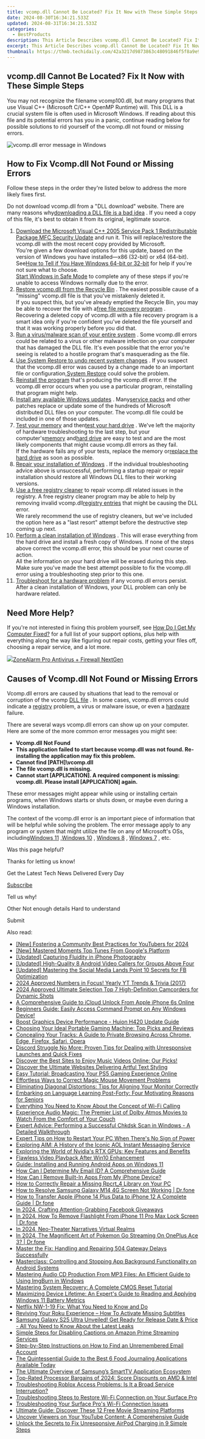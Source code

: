 ```yaml
---
title: vcomp.dll Cannot Be Located? Fix It Now with These Simple Steps
date: 2024-08-30T16:34:21.533Z
updated: 2024-08-31T16:34:21.533Z
categories:
  - BestProducts
description: This Article Describes vcomp.dll Cannot Be Located? Fix It Now with These Simple Steps
excerpt: This Article Describes vcomp.dll Cannot Be Located? Fix It Now with These Simple Steps
thumbnail: https://thmb.techidaily.com/42a3217d9873863c48091846f5f8a9e9b9b6456440b499628df593e7d229a025.jpg
---
```


## vcomp.dll Cannot Be Located? Fix It Now with These Simple Steps
 You may not recognize the filename vcomp100.dll, but many programs that use Visual C++ (Microsoft C/C++ OpenMP Runtime) will. This DLL is a crucial system file is often used in Microsoft Windows. If reading about this file and its potential errors has you in a panic, continue reading below for possible solutions to rid yourself of the vcomp.dll not found or missing errors.  

![vcomp.dll error message in Windows](https://www.lifewire.com/thmb/BJ_7swiXEN7jRC65D4RQAXamZyk=/1500x0/filters:no_upscale():max_bytes(150000):strip_icc():format(webp)/vcomp-dll-error-message-5abb9f6d04d1cf0036cf9d8c.png)

## How to Fix Vcomp.dll Not Found or Missing Errors

 Follow these steps in the order they're listed below to address the more likely fixes first.

 Do not download vcomp.dll from a "DLL download" website. There are many reasons why[downloading a DLL file is a bad idea](https://www.lifewire.com/important-reasons-not-to-download-dll-files-2624455) . If you need a copy of this file, it's best to obtain it from its original, legitimate source.

1. [Download the Microsoft Visual C++ 2005 Service Pack 1 Redistributable Package MFC Security Update](https://www.microsoft.com/en-us/download/details.aspx?id=26347) and run it. This will replace/restore the vcomp.dll with the most recent copy provided by Microsoft.  
 You're given a few download options for this update, based on the version of Windows you have installed—x86 (32-bit) or x64 (64-bit). See[How to Tell if You Have Windows 64-bit or 32-bit](https://www.lifewire.com/am-i-running-a-32-bit-or-64-bit-version-of-windows-2624475) for help if you're not sure what to choose.  
[Start Windows in Safe Mode](https://www.lifewire.com/how-do-i-start-windows-in-safe-mode-2624480) to complete any of these steps if you're unable to access Windows normally due to the error.
2. [Restore vcomp.dll from the Recycle Bin](https://www.lifewire.com/how-to-restore-deleted-files-from-the-recycle-bin-2624515) . The easiest possible cause of a "missing" vcomp.dll file is that you've mistakenly deleted it.  
 If you suspect this, but you've already emptied the Recycle Bin, you may be able to recover the file with a[free file recovery program](https://www.lifewire.com/free-data-recovery-software-tools-2622893) .  
 Recovering a deleted copy of vcomp.dll with a file recovery program is a smart idea only if you're confident you've deleted the file yourself and that it was working properly before you did that.
3. [Run a virus/malware scan of your entire system](https://www.lifewire.com/properly-scan-your-computer-for-viruses-and-other-malware-2624526) . Some vcomp.dll errors could be related to a virus or other malware infection on your computer that has damaged the DLL file. It's even possible that the error you're seeing is related to a hostile program that's masquerading as the file.
4. [Use System Restore to undo recent system changes](https://www.lifewire.com/how-to-use-system-restore-in-windows-2626131) . If you suspect that the vcomp.dll error was caused by a change made to an important file or configuration,[System Restore](https://www.lifewire.com/what-is-system-restore-2626022) could solve the problem.
5. [Reinstall the program](https://www.lifewire.com/what-is-the-proper-way-to-reinstall-a-software-program-2624478) that's producing the vcomp.dll error. If the vcomp.dll error occurs when you use a particular program, reinstalling that program might help.
6. [Install any available Windows updates](https://www.lifewire.com/how-to-check-for-install-windows-updates-2624596) . Many[service packs](https://www.lifewire.com/what-is-a-service-pack-2626010) and other patches replace or update some of the hundreds of Microsoft distributed DLL files on your computer. The vcomp.dll file could be included in one of those updates.
7. [Test your memory](https://www.lifewire.com/free-memory-test-programs-2626178) and then[test your hard drive](https://www.lifewire.com/free-hard-drive-testing-programs-2626183) . We've left the majority of hardware troubleshooting to the last step, but your computer's[memory](https://www.lifewire.com/what-is-random-access-memory-ram-2618159) and[hard drive](https://www.lifewire.com/what-is-a-hard-disk-drive-2618152) are easy to test and are the most likely components that might cause vcomp.dll errors as they fail.  
 If the hardware fails any of your tests, replace the memory or[replace the hard drive](https://www.lifewire.com/how-to-replace-a-hard-drive-2626200) as soon as possible.
8. [Repair your installation of Windows](https://www.lifewire.com/how-do-i-automatically-repair-windows-problems-2624907) . If the individual troubleshooting advice above is unsuccessful, performing a startup repair or repair installation should restore all Windows DLL files to their working versions.
9. [Use a free registry cleaner](https://www.lifewire.com/free-registry-cleaners-2626176) to repair vcomp.dll related issues in the registry. A free registry cleaner program may be able to help by removing invalid vcomp.dll[registry entries](https://www.lifewire.com/what-is-a-registry-key-2625999) that might be causing the DLL error.  
 We rarely recommend the use of registry cleaners, but we've included the option here as a "last resort" attempt before the destructive step coming up next.
10. [Perform a clean installation of Windows](https://www.lifewire.com/how-to-clean-install-windows-2624904) . This will erase everything from the hard drive and install a fresh copy of Windows. If none of the steps above correct the vcomp.dll error, this should be your next course of action.  
 All the information on your hard drive will be erased during this step. Make sure you've made the best attempt possible to fix the vcomp.dll error using a troubleshooting step prior to this one.
11. [Troubleshoot for a hardware problem](https://www.lifewire.com/fix-a-dll-issue-caused-by-a-hardware-problem-2624493) if any vcomp.dll errors persist. After a clean installation of Windows, your DLL problem can only be hardware related.

## Need More Help?

 If you're not interested in fixing this problem yourself, see [How Do I Get My Computer Fixed?](https://www.lifewire.com/how-do-i-get-my-computer-fixed-2625167) for a full list of your support options, plus help with everything along the way like figuring out repair costs, getting your files off, choosing a repair service, and a lot more.

<!-- affiliate ads begin -->
<a href="https://estore.zonealarm.com/order/checkout.php?PRODS=38658749&QTY=1&AFFILIATE=108875&CART=1"><img src="https://sc1.checkpoint.com/sc1/za/images/boxes/pa_500.png" border="0">ZoneAlarm Pro Antivirus + Firewall NextGen</a>
<!-- affiliate ads end -->
## Causes of Vcomp.dll Not Found or Missing Errors

 Vcomp.dll errors are caused by situations that lead to the removal or corruption of the vcomp [DLL file](https://www.lifewire.com/what-is-a-dll-file-2625852) . In some cases, vcomp.dll errors could indicate a [registry](https://www.lifewire.com/windows-registry-2625992) problem, a virus or malware issue, or even a [hardware](https://www.lifewire.com/computer-hardware-2625895) failure.

 There are several ways vcomp.dll errors can show up on your computer. Here are some of the more common error messages you might see:

* **Vcomp.dll Not Found**
* **This application failed to start because vcomp.dll was not found. Re-installing the application may fix this problem.**
* **Cannot find \[PATH\]\\vcomp.dll**
* **The file vcomp.dll is missing.**
* **Cannot start \[APPLICATION\]. A required component is missing: vcomp.dll. Please install \[APPLICATION\] again.**

 These error messages might appear while using or installing certain programs, when Windows starts or shuts down, or maybe even during a Windows installation.

 The context of the vcomp.dll error is an important piece of information that will be helpful while solving the problem. The error message apply to any program or system that might utilize the file on any of Microsoft's OSs, including[Windows 11](https://www.lifewire.com/windows-11-5188930) ,[Windows 10](https://www.lifewire.com/windows-10-2626217) , [Windows 8](https://www.lifewire.com/windows-8-2626235) , [Windows 7](https://www.lifewire.com/windows-7-2626265) , etc.

Was this page helpful?

Thanks for letting us know!

 Get the Latest Tech News Delivered Every Day

[Subscribe](https://www.lifewire.com/#)

Tell us why!

 Other  Not enough details  Hard to understand

 Submit

<ins class="adsbygoogle"
     style="display:block"
     data-ad-format="autorelaxed"
     data-ad-client="ca-pub-7571918770474297"
     data-ad-slot="1223367746"></ins>



<ins class="adsbygoogle"
     style="display:block"
     data-ad-client="ca-pub-7571918770474297"
     data-ad-slot="8358498916"
     data-ad-format="auto"
     data-full-width-responsive="true"></ins>

<span class="atpl-alsoreadstyle">Also read:</span>
<div><ul>
<li><a href="https://fox-http.techidaily.com/new-fostering-a-community-best-practices-for-youtubers-for-2024/"><u>[New] Fostering a Community  Best Practices for YouTubers for 2024</u></a></li>
<li><a href="https://extra-guidance.techidaily.com/new-mastered-moments-top-tunes-from-googles-platform/"><u>[New] Mastered Moments  Top Tunes From Google's Platform</u></a></li>
<li><a href="https://extra-information.techidaily.com/updated-capturing-fluidity-in-iphone-photography/"><u>[Updated] Capturing Fluidity in iPhone Photography</u></a></li>
<li><a href="https://digital-screen-recording.techidaily.com/updated-high-quality-8-android-video-callers-for-groups-above-four/"><u>[Updated] High-Quality 8 Android Video Callers for Groups Above Four</u></a></li>
<li><a href="https://facebook-videos.techidaily.com/updated-mastering-the-social-media-lands-point-10-secrets-for-fb-optimization/"><u>[Updated] Mastering the Social Media Lands Point 10 Secrets for FB Optimization</u></a></li>
<li><a href="https://youtube-help.techidaily.com/2024-approved-numbers-in-focus-yearly-yt-trends-and-trivia-2017/"><u>2024 Approved  Numbers in Focus! Yearly YT Trends & Trivia (2017)</u></a></li>
<li><a href="https://fox-cloud.techidaily.com/2024-approved-ultimate-selection-top-7-high-definition-camcorders-for-dynamic-shots/"><u>2024 Approved  Ultimate Selection  Top 7 High-Definition Camcorders for Dynamic Shots</u></a></li>
<li><a href="https://activate-lock.techidaily.com/a-comprehensive-guide-to-icloud-unlock-from-apple-iphone-6s-online-by-drfone-ios/"><u>A Comprehensive Guide to iCloud Unlock From Apple iPhone 6s Online</u></a></li>
<li><a href="https://tech-recovery.techidaily.com/beginners-guide-easily-access-command-prompt-on-any-windows-device/"><u>Beginners Guide: Easily Access Command Prompt on Any Windows Device!</u></a></li>
<li><a href="https://driver-install.techidaily.com/boost-graphics-device-performance-huion-h420-update-guide/"><u>Boost Graphics Device Performance - Huion H420 Update Guide</u></a></li>
<li><a href="https://tech-recovery.techidaily.com/choosing-your-ideal-portable-gaming-machine-top-picks-and-reviews/"><u>Choosing Your Ideal Portable Gaming Machine: Top Picks and Reviews</u></a></li>
<li><a href="https://tech-recovery.techidaily.com/concealing-your-tracks-a-guide-to-private-browsing-across-chrome-edge-firefox-safari-opera/"><u>Concealing Your Tracks: A Guide to Private Browsing Across Chrome, Edge, Firefox, Safari, Opera</u></a></li>
<li><a href="https://tech-recovery.techidaily.com/discord-struggle-no-more-proven-tips-for-dealing-with-unresponsive-launches-and-quick-fixes/"><u>Discord Struggle No More: Proven Tips for Dealing with Unresponsive Launches and Quick Fixes</u></a></li>
<li><a href="https://tech-recovery.techidaily.com/1722874882498-discover-the-best-sites-to-enjoy-music-videos-online-our-picks/"><u>Discover the Best Sites to Enjoy Music Videos Online: Our Picks!</u></a></li>
<li><a href="https://extra-information.techidaily.com/discover-the-ultimate-websites-delivering-artful-text-styling/"><u>Discover the Ultimate Websites Delivering Artful Text Styling</u></a></li>
<li><a href="https://tech-recovery.techidaily.com/easy-tutorial-broadcasting-your-ps5-gaming-experience-online/"><u>Easy Tutorial: Broadcasting Your PS5 Gaming Experience Online</u></a></li>
<li><a href="https://tech-recovery.techidaily.com/effortless-ways-to-correct-magic-mouse-movement-problems/"><u>Effortless Ways to Correct Magic Mouse Movement Problems</u></a></li>
<li><a href="https://tech-recovery.techidaily.com/eliminating-diagonal-distortions-tips-for-aligning-your-monitor-correctly/"><u>Eliminating Diagonal Distortions: Tips for Aligning Your Monitor Correctly</u></a></li>
<li><a href="https://mondly-stories.techidaily.com/embarking-on-language-learning-post-forty-four-motivating-reasons-for-seniors/"><u>Embarking on Language Learning Post-Forty: Four Motivating Reasons for Seniors</u></a></li>
<li><a href="https://tech-recovery.techidaily.com/everything-you-need-to-know-about-the-concept-of-wi-fi-calling/"><u>Everything You Need to Know About the Concept of Wi-Fi Calling</u></a></li>
<li><a href="https://tech-recovery.techidaily.com/experience-audio-magic-the-premier-list-of-dolby-atmos-movies-to-watch-from-the-comfort-of-your-couch/"><u>Experience Audio Magic: The Premier List of Dolby Atmos Movies to Watch From the Comfort of Your Couch</u></a></li>
<li><a href="https://tech-recovery.techidaily.com/expert-advice-performing-a-successful-chkdsk-scan-in-windows-a-detailed-walkthrough/"><u>Expert Advice: Performing a Successful Chkdsk Scan in Windows - A Detailed Walkthrough</u></a></li>
<li><a href="https://tech-recovery.techidaily.com/expert-tips-on-how-to-restart-your-pc-when-theres-no-sign-of-power/"><u>Expert Tips on How to Restart Your PC When There's No Sign of Power</u></a></li>
<li><a href="https://tech-recovery.techidaily.com/exploring-aim-a-history-of-the-iconic-aol-instant-messaging-service/"><u>Exploring AIM: A History of the Iconic AOL Instant Messaging Service</u></a></li>
<li><a href="https://tech-recovery.techidaily.com/exploring-the-world-of-nvidias-rtx-gpus-key-features-and-benefits/"><u>Exploring the World of Nvidia's RTX GPUs: Key Features and Benefits</u></a></li>
<li><a href="https://network-issues.techidaily.com/flawless-video-playback-after-win10-enhancement/"><u>Flawless Video Playback After Win10 Enhancement</u></a></li>
<li><a href="https://tech-recovery.techidaily.com/guide-installing-and-running-android-apps-on-windows-11/"><u>Guide: Installing and Running Android Apps on Windows 11</u></a></li>
<li><a href="https://tech-recovery.techidaily.com/how-can-i-determine-my-email-id-a-comprehensive-guide/"><u>How Can I Determine My Email ID? A Comprehensive Guide</u></a></li>
<li><a href="https://tech-recovery.techidaily.com/how-can-i-remove-built-in-apps-from-my-iphone-device/"><u>How Can I Remove Built-In Apps From My iPhone Device?</u></a></li>
<li><a href="https://tech-recovery.techidaily.com/how-to-correctly-repair-a-missing-rpcrt4-library-on-your-pc/"><u>How to Correctly Repair a Missing Rpcrt_4 Library on Your PC</u></a></li>
<li><a href="https://howto.techidaily.com/how-to-resolve-samsung-galaxy-m14-4g-screen-not-working-drfone-by-drfone-fix-android-problems-fix-android-problems/"><u>How to Resolve Samsung Galaxy M14 4G Screen Not Working | Dr.fone</u></a></li>
<li><a href="https://iphone-transfer.techidaily.com/how-to-transfer-apple-iphone-14-plus-data-to-iphone-12-a-complete-guide-drfone-by-drfone-transfer-from-ios/"><u>How to Transfer Apple iPhone 14 Plus Data to iPhone 12 A Complete Guide | Dr.fone</u></a></li>
<li><a href="https://fox-access.techidaily.com/in-2024-crafting-attention-grabbing-facebook-giveaways/"><u>In 2024, Crafting Attention-Grabbing Facebook Giveaways</u></a></li>
<li><a href="https://iphone-unlock.techidaily.com/in-2024-how-to-remove-flashlight-from-iphone-11-pro-max-lock-screen-drfone-by-drfone-ios/"><u>In 2024, How To Remove Flashlight From iPhone 11 Pro Max Lock Screen | Dr.fone</u></a></li>
<li><a href="https://some-skills.techidaily.com/in-2024-neo-theater-narratives-virtual-realms/"><u>In 2024, Neo-Theater Narratives  Virtual Realms</u></a></li>
<li><a href="https://android-pokemon-go.techidaily.com/in-2024-the-magnificent-art-of-pokemon-go-streaming-on-oneplus-ace-3-drfone-by-drfone-virtual-android/"><u>In 2024, The Magnificent Art of Pokemon Go Streaming On OnePlus Ace 3? | Dr.fone</u></a></li>
<li><a href="https://tech-recovery.techidaily.com/master-the-fix-handling-and-repairing-504-gateway-delays-successfully/"><u>Master the Fix: Handling and Repairing 504 Gateway Delays Successfully</u></a></li>
<li><a href="https://tech-recovery.techidaily.com/masterclass-controlling-and-stopping-app-background-functionality-on-android-systems/"><u>Masterclass: Controlling and Stopping App Background Functionality on Android Systems</u></a></li>
<li><a href="https://win11-tips.techidaily.com/mastering-audio-cd-production-from-mp3-files-an-efficient-guide-to-using-imgburn-in-windows/"><u>Mastering Audio CD Production From MP3 Files: An Efficient Guide to Using ImgBurn in Windows</u></a></li>
<li><a href="https://tech-recovery.techidaily.com/mastering-system-recovery-a-complete-cmos-reset-tutorial/"><u>Mastering System Recovery: A Complete CMOS Reset Tutorial</u></a></li>
<li><a href="https://tech-recovery.techidaily.com/maximizing-device-lifetime-an-experts-guide-to-reading-and-applying-windows-11-battery-metrics/"><u>Maximizing Device Lifetime: An Expert's Guide to Reading and Applying Windows 11 Battery Metrics</u></a></li>
<li><a href="https://tech-recovery.techidaily.com/netflix-nw-1-19-fix-what-you-need-to-know-and-do/"><u>Netflix NW-1-19 Fix: What You Need to Know and Do</u></a></li>
<li><a href="https://tech-recovery.techidaily.com/reviving-your-roku-experience-how-to-activate-missing-subtitles/"><u>Reviving Your Roku Experience – How To Activate Missing Subtitles</u></a></li>
<li><a href="https://tech-recovery.techidaily.com/samsung-galaxy-s25-ultra-unveiled-get-ready-for-release-date-and-price-all-you-need-to-know-about-the-latest-leaks/"><u>Samsung Galaxy S25 Ultra Unveiled! Get Ready for Release Date & Price - All You Need to Know About the Latest Leaks</u></a></li>
<li><a href="https://tech-recovery.techidaily.com/simple-steps-for-disabling-captions-on-amazon-prime-streaming-services/"><u>Simple Steps for Disabling Captions on Amazon Prime Streaming Services</u></a></li>
<li><a href="https://tech-recovery.techidaily.com/1722882951004-step-by-step-instructions-on-how-to-find-an-unremembered-email-account/"><u>Step-by-Step Instructions on How to Find an Unremembered Email Account</u></a></li>
<li><a href="https://tech-recovery.techidaily.com/the-quintessential-guide-to-the-best-6-food-journaling-applications-available-today/"><u>The Quintessential Guide to the Best 6 Food Journaling Applications Available Today</u></a></li>
<li><a href="https://tech-recovery.techidaily.com/the-ultimate-overview-of-samsungs-smarttv-application-ecosystem/"><u>The Ultimate Overview of Samsung’s SmartTV Application Ecosystem</u></a></li>
<li><a href="https://hardware-updates.techidaily.com/top-rated-processor-bargains-of-2024-score-discounts-on-amd-and-intel/"><u>Top-Rated Processor Bargains of 2024: Score Discounts on AMD & Intel</u></a></li>
<li><a href="https://tech-recovery.techidaily.com/troubleshooting-roblox-access-problems-is-it-a-broad-service-interruption/"><u>Troubleshooting Roblox Access Problems: Is It a Broad Service Interruption?</u></a></li>
<li><a href="https://tech-recovery.techidaily.com/troubleshooting-steps-to-restore-wi-fi-connection-on-your-surface-pro/"><u>Troubleshooting Steps to Restore Wi-Fi Connection on Your Surface Pro</u></a></li>
<li><a href="https://tech-recovery.techidaily.com/troubleshooting-your-surface-pros-wi-fi-connection-issues/"><u>Troubleshooting Your Surface Pro's Wi-Fi Connection Issues</u></a></li>
<li><a href="https://tech-recovery.techidaily.com/ultimate-guide-discover-these-12-free-movie-streaming-platforms/"><u>Ultimate Guide: Discover These 12 Free Movie Streaming Platforms</u></a></li>
<li><a href="https://tech-recovery.techidaily.com/uncover-viewers-on-your-youtube-content-a-comprehensive-guide/"><u>Uncover Viewers on Your YouTube Content: A Comprehensive Guide</u></a></li>
<li><a href="https://tech-recovery.techidaily.com/unlock-the-secrets-to-fix-unresponsive-airpod-charging-in-9-simple-steps/"><u>Unlock the Secrets to Fix Unresponsive AirPod Charging in 9 Simple Steps</u></a></li>
</ul></div>
